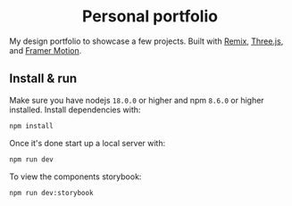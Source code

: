 <!-- <p align="center">
  <img src="/public/favicon.svg" width="50" alt="Logo" />
</p> -->
<h1 align="center">Personal portfolio</h1>

<!-- [![Site preview](/public/site-preview.png)](https://hamishw.com) -->

My design portfolio to showcase a few projects. Built with [Remix](https://remix.run/), [Three.js](https://threejs.org/), and [Framer Motion](https://www.framer.com/motion/). 
<!-- View the [live site](https://hamishw.com) or check out a live version of the [components storybook](https://storybook.hamishw.com). -->


## Install & run

Make sure you have nodejs `18.0.0` or higher and npm `8.6.0` or higher installed. Install dependencies with:

```bash
npm install
```

Once it's done start up a local server with:

```bash
npm run dev
```

To view the components storybook:

```bash
npm run dev:storybook
```

<!-- ## Deployment

I've set up the site using Cloudflare for hosting. Deploy the site to Cloudflare Pages:

```bash
npm run deploy
``` -->

<!-- ## FAQs

<details>
  <summary>How do I change the color on the <code>DisplacementSphere</code> (blobby rotating thing in the background).</summary>
  
  You'll need to edit the fragment shader. [Check out this issue for more details](https://github.com/HamishMW/portfolio/issues/19#issuecomment-870996615).
</details>

<details>
  <summary>How do I get the contact form to work?</summary>
  
  To get the contact form working create an AWS account and set up SES (Simple Email service). Then plug in your details into `.dev.vars.example` and rename it to `.dev.vars`. You'll also need to add these as enviroment variables in the Cloudflare dashboard for it to work in production. Or if you don't mind sending through gmail use [nodemailer](https://nodemailer.com/) instead.
</details> -->
